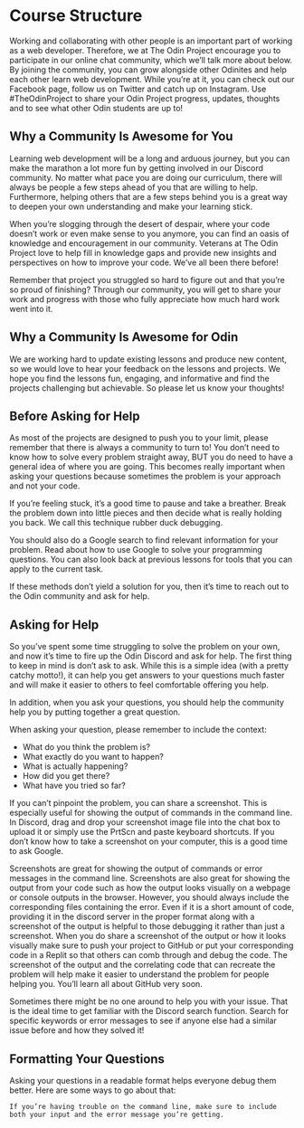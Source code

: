 # Course Structure

Working and collaborating with other people is an important part of working as a web developer. Therefore, we at The Odin Project encourage you to participate in our online chat community, which we’ll talk more about below. By joining the community, you can grow alongside other Odinites and help each other learn web development. While you’re at it, you can check out our Facebook page, follow us on Twitter and catch up on Instagram. Use #TheOdinProject to share your Odin Project progress, updates, thoughts and to see what other Odin students are up to!

## Why a Community Is Awesome for You

Learning web development will be a long and arduous journey, but you can make the marathon a lot more fun by getting involved in our Discord community. No matter what pace you are doing our curriculum, there will always be people a few steps ahead of you that are willing to help. Furthermore, helping others that are a few steps behind you is a great way to deepen your own understanding and make your learning stick.

When you’re slogging through the desert of despair, where your code doesn’t work or even make sense to you anymore, you can find an oasis of knowledge and encouragement in our community. Veterans at The Odin Project love to help fill in knowledge gaps and provide new insights and perspectives on how to improve your code. We’ve all been there before!

Remember that project you struggled so hard to figure out and that you’re so proud of finishing? Through our community, you will get to share your work and progress with those who fully appreciate how much hard work went into it.

## Why a Community Is Awesome for Odin

We are working hard to update existing lessons and produce new content, so we would love to hear your feedback on the lessons and projects. We hope you find the lessons fun, engaging, and informative and find the projects challenging but achievable. So please let us know your thoughts!

## Before Asking for Help

As most of the projects are designed to push you to your limit, please remember that there is always a community to turn to! You don’t need to know how to solve every problem straight away, BUT you do need to have a general idea of where you are going. This becomes really important when asking your questions because sometimes the problem is your approach and not your code.

If you’re feeling stuck, it’s a good time to pause and take a breather. Break the problem down into little pieces and then decide what is really holding you back. We call this technique rubber duck debugging.

You should also do a Google search to find relevant information for your problem. Read about how to use Google to solve your programming questions. You can also look back at previous lessons for tools that you can apply to the current task.

If these methods don’t yield a solution for you, then it’s time to reach out to the Odin community and ask for help.

## Asking for Help

So you’ve spent some time struggling to solve the problem on your own, and now it’s time to fire up the Odin Discord and ask for help. The first thing to keep in mind is don’t ask to ask. While this is a simple idea (with a pretty catchy motto!), it can help you get answers to your questions much faster and will make it easier to others to feel comfortable offering you help.

In addition, when you ask your questions, you should help the community help you by putting together a great question.

When asking your question, please remember to include the context:

- What do you think the problem is?
- What exactly do you want to happen?
- What is actually happening?
- How did you get there?
- What have you tried so far?

If you can’t pinpoint the problem, you can share a screenshot. This is especially useful for showing the output of commands in the command line. In Discord, drag and drop your screenshot image file into the chat box to upload it or simply use the PrtScn and paste keyboard shortcuts. If you don’t know how to take a screenshot on your computer, this is a good time to ask Google.

Screenshots are great for showing the output of commands or error messages in the command line. Screenshots are also great for showing the output from your code such as how the output looks visually on a webpage or console outputs in the browser. However, you should always include the corresponding files containing the error. Even if it is a short amount of code, providing it in the discord server in the proper format along with a screenshot of the output is helpful to those debugging it rather than just a screenshot. When you do share a screenshot of the output or how it looks visually make sure to push your project to GitHub or put your corresponding code in a Replit so that others can comb through and debug the code. The screenshot of the output and the correlating code that can recreate the problem will help make it easier to understand the problem for people helping you. You’ll learn all about GitHub very soon.

Sometimes there might be no one around to help you with your issue. That is the ideal time to get familiar with the Discord search function. Search for specific keywords or error messages to see if anyone else had a similar issue before and how they solved it!

## Formatting Your Questions

Asking your questions in a readable format helps everyone debug them better. Here are some ways to go about that:

    If you’re having trouble on the command line, make sure to include both your input and the error message you’re getting.
